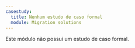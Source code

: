 ```yaml
---
casestudy:
  title: Nenhum estudo de caso formal
  module: Migration solutions
---
```

Este módulo não possui um estudo de caso formal. 
